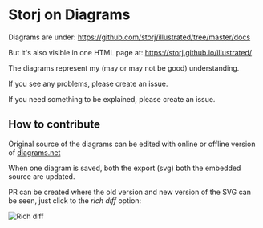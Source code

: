 # Storj on Diagrams

Diagrams are under: https://github.com/storj/illustrated/tree/master/docs

But it's also visible in one HTML page at: https://storj.github.io/illustrated/

The diagrams represent my (may or may not be good) understanding.

If you see any problems, please create an issue.

If you need something to be explained, please create an issue.

## How to contribute

Original source of the diagrams can be edited with online or offline version of [diagrams.net](https://app.diagrams.net)

When one diagram is saved, both the export (svg) both the embedded source are updated. 

PR can be created where the old version and new version of the SVG can be seen, just click to the *rich diff* option:

![Rich diff](https://user-images.githubusercontent.com/170549/137105249-4fc31311-dbe0-49a9-82d9-37dace8ebcfa.png)

